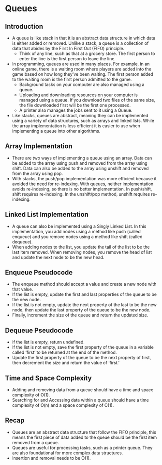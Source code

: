 # Queues

## Introduction
- A queue is like stack in that it is an abstract data structure in which data is either added or removed. Unlike a stack, a queue is a collection of data that abides by the First In First Out (FIFO) principle.
    - Think of any line, such as that at a grocery store. The first person to enter the line is the first person to leave the line.
- In programming, queues are used in many places. For example, in an online game, there is a waiting room where players are added into the game based on how long they’ve been waiting. The first person added to the waiting room is the first person admitted to the game.
    - Background tasks on your computer are also managed using a queue.
    - Uploading and downloading resources on your computer is managed using a queue. If you download two files of the same size, the file downloaded first will be the first one processed.
    - A printer also manages the jobs sent to it using a Queue.
- Like stacks, queues are abstract, meaning they can be implemented using a variety of data structures, such as arrays and linked lists. While the array implementation is less efficient it is easier to use when implementing a queue into other algorithms. 
## Array Implementation
- There are two ways of implementing a queue using an array. Data can be added to the array using push and removed from the array using shift. Data can also be added to the array using unshift and removed from the array using pop.
- With stacks, the push/pop implementation was more efficient because it avoided the need for re-indexing. With queues, neither implementation avoids re-indexing, so there is no better implementation. In push/shift, shift requires re-indexing. In the unshift/pop method, unshift requires re-indexing.
## Linked List Implementation
- A queue can also be implemented using a Singly Linked List. In this implementation, you add nodes using a method like push (called enqueue) and you remove nodes using a method like shift (called dequeue).
- When adding nodes to the list, you update the tail of the list to be the last item removed. When removing nodes, you remove the head of list and update the next node to be the new head.
## Enqueue Pseudocode
- The enqueue method should accept a value and create a new node with that value.
- If the list is empty, update the first and last properties of the queue to be the new node.
- If the list is not empty, update the next property of the last to be the new node, then update the last property of the queue to be the new node.
- Finally, increment the size of the queue and return the updated size.
## Dequeue Pseudocode
- If the list is empty, return undefined.
- If the list is not empty, save the first property of the queue in a variable called ‘first’ to be returned at the end of the method.
- Update the first property of the queue to be the next property of first, then decrement the size and return the value of ‘first.’
## Time and Space Complexity
- Adding and removing data from a queue should have a time and space complexity of O(1).
- Searching for and Accessing data within a queue should have a time complexity of O(n) and a space complexity of O(1).
## Recap
- Queues are an abstract data structure that follow the FIFO principle, this means the first piece of data added to the queue should be the first item removed from a queue.
- Queues are useful for processing tasks, such as a printer queue. They are also foundational for more complex data structures.
- Insertion and removal needs to be O(1).